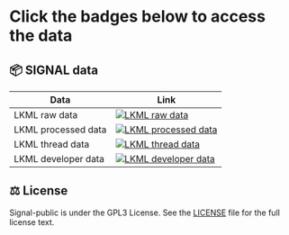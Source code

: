 # Click the badges below to access the data

## 📦 SIGNAL data

| Data    | Link |
|-------------|------|
| LKML raw data  | [![LKML raw data](https://img.shields.io/badge/csv-082020&#8211;012021-blue.svg)](https://colab.research.google.com/github/SRI-CSL/signal-public/blob/main/colabs/lkml-data-curation.ipynb) |
| LKML processed data  | [![LKML processed data](https://img.shields.io/badge/csv-082020&#8211;012021-blue.svg)](https://colab.research.google.com/github/SRI-CSL/signal-public/blob/main/colabs/lkml-data-curation.ipynb) |
| LKML thread data | [![LKML thread data](https://img.shields.io/badge/csv-082020&#8211;012021-blue.svg)](https://colab.research.google.com/github/SRI-CSL/signal-public/blob/main/colabs/activity-roles-detection.ipynb) |
| LKML developer data | [![LKML developer data](https://img.shields.io/badge/csv-082020&#8211;012021-blue.svg)](https://colab.research.google.com/github/SRI-CSL/signal-public/blob/main/colabs/dev2vec-in-lkml.ipynb) |


## ⚖️ License

Signal-public is under the GPL3 License. See the [LICENSE](../LICENSE) file for the full license text.
